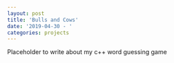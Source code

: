 ```yaml
---
layout: post
title: 'Bulls and Cows'
date: '2019-04-30 - '
categories: projects
---
```



Placeholder to write about my c++ word guessing game
